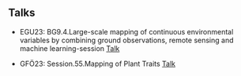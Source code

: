 ## Talks

* EGU23: BG9.4.Large-scale mapping of continuous environmental variables by combining ground observations, remote sensing and machine learning-session [Talk](https://meetingorganizer.copernicus.org/EGU23/session/44979)

* GFÖ23: Session.55.Mapping of Plant Traits [Talk](https://www.gfoeconference.de/WEBS/GFOe2023.pages.download/book_of_abstracts.pdf)
